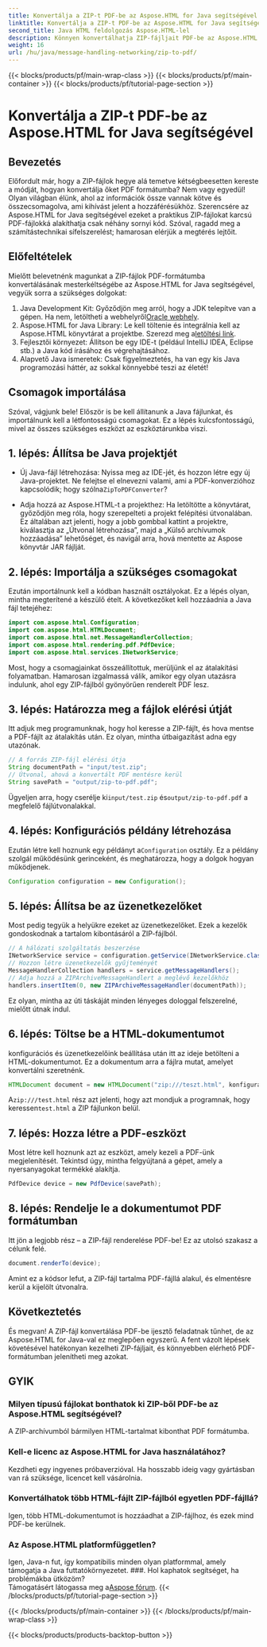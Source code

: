 ```yaml
---
title: Konvertálja a ZIP-t PDF-be az Aspose.HTML for Java segítségével
linktitle: Konvertálja a ZIP-t PDF-be az Aspose.HTML for Java segítségével
second_title: Java HTML feldolgozás Aspose.HTML-lel
description: Könnyen konvertálhatja ZIP-fájljait PDF-be az Aspose.HTML for Java segítségével ezzel a lépésről lépésre szóló útmutatóval.
weight: 16
url: /hu/java/message-handling-networking/zip-to-pdf/
---
```


{{< blocks/products/pf/main-wrap-class >}}
{{< blocks/products/pf/main-container >}}
{{< blocks/products/pf/tutorial-page-section >}}

# Konvertálja a ZIP-t PDF-be az Aspose.HTML for Java segítségével

## Bevezetés
Előfordult már, hogy a ZIP-fájlok hegye alá temetve kétségbeesetten kereste a módját, hogyan konvertálja őket PDF formátumba? Nem vagy egyedül! Olyan világban élünk, ahol az információk össze vannak kötve és összecsomagolva, ami kihívást jelent a hozzáférésükhöz. Szerencsére az Aspose.HTML for Java segítségével ezeket a praktikus ZIP-fájlokat karcsú PDF-fájlokká alakíthatja csak néhány sornyi kód. Szóval, ragadd meg a számítástechnikai sífelszerelést; hamarosan elérjük a megtérés lejtőit.
## Előfeltételek
Mielőtt belevetnénk magunkat a ZIP-fájlok PDF-formátumba konvertálásának mesterkéltségébe az Aspose.HTML for Java segítségével, vegyük sorra a szükséges dolgokat:
1.  Java Development Kit: Győződjön meg arról, hogy a JDK telepítve van a gépen. Ha nem, letöltheti a webhelyről[Oracle webhely](https://www.oracle.com/java/technologies/javase-jdk11-downloads.html).
2.  Aspose.HTML for Java Library: Le kell töltenie és integrálnia kell az Aspose.HTML könyvtárat a projektbe. Szerezd meg a[letöltési link](https://releases.aspose.com/html/java/).
3. Fejlesztői környezet: Állítson be egy IDE-t (például IntelliJ IDEA, Eclipse stb.) a Java kód írásához és végrehajtásához.
4. Alapvető Java ismeretek: Csak figyelmeztetés, ha van egy kis Java programozási háttér, az sokkal könnyebbé teszi az életét!
## Csomagok importálása
Szóval, vágjunk bele! Először is be kell állítanunk a Java fájlunkat, és importálnunk kell a létfontosságú csomagokat. Ez a lépés kulcsfontosságú, mivel az összes szükséges eszközt az eszköztárunkba viszi. 
## 1. lépés: Állítsa be Java projektjét
- Új Java-fájl létrehozása: Nyissa meg az IDE-jét, és hozzon létre egy új Java-projektet. Ne felejtse el elnevezni valami, ami a PDF-konverzióhoz kapcsolódik; hogy szólna`ZipToPDFConverter`?
  
- Adja hozzá az Aspose.HTML-t a projekthez: Ha letöltötte a könyvtárat, győződjön meg róla, hogy szerepelteti a projekt felépítési útvonalában. Ez általában azt jelenti, hogy a jobb gombbal kattint a projektre, kiválasztja az „Útvonal létrehozása”, majd a „Külső archívumok hozzáadása” lehetőséget, és navigál arra, hová mentette az Aspose könyvtár JAR fájlját.
## 2. lépés: Importálja a szükséges csomagokat
Ezután importálnunk kell a kódban használt osztályokat. Ez a lépés olyan, mintha megterítené a készülő ételt. A következőket kell hozzáadnia a Java fájl tetejéhez:
```java
import com.aspose.html.Configuration;
import com.aspose.html.HTMLDocument;
import com.aspose.html.net.MessageHandlerCollection;
import com.aspose.html.rendering.pdf.PdfDevice;
import com.aspose.html.services.INetworkService;
```
Most, hogy a csomagjainkat összeállítottuk, merüljünk el az átalakítási folyamatban. Hamarosan izgalmassá válik, amikor egy olyan utazásra indulunk, ahol egy ZIP-fájlból gyönyörűen renderelt PDF lesz. 
## 3. lépés: Határozza meg a fájlok elérési útját
Itt adjuk meg programunknak, hogy hol keresse a ZIP-fájlt, és hova mentse a PDF-fájlt az átalakítás után. Ez olyan, mintha útbaigazítást adna egy utazónak.
```java
// A forrás ZIP-fájl elérési útja
String documentPath = "input/test.zip";
// Útvonal, ahová a konvertált PDF mentésre kerül
String savePath = "output/zip-to-pdf.pdf";
```
 Ügyeljen arra, hogy cserélje ki`input/test.zip` és`output/zip-to-pdf.pdf` a megfelelő fájlútvonalakkal.
## 4. lépés: Konfigurációs példány létrehozása
 Ezután létre kell hoznunk egy példányt a`Configuration` osztály. Ez a példány szolgál működésünk gerinceként, és meghatározza, hogy a dolgok hogyan működjenek.
```java
Configuration configuration = new Configuration();
```
## 5. lépés: Állítsa be az üzenetkezelőket
Most pedig tegyük a helyükre ezeket az üzenetkezelőket. Ezek a kezelők gondoskodnak a tartalom kibontásáról a ZIP-fájlból. 
```java
// A hálózati szolgáltatás beszerzése
INetworkService service = configuration.getService(INetworkService.class);
// Hozzon létre üzenetkezelők gyűjteményét
MessageHandlerCollection handlers = service.getMessageHandlers();
// Adja hozzá a ZIPArchiveMessageHandlert a meglévő kezelőkhöz
handlers.insertItem(0, new ZIPArchiveMessageHandler(documentPath));
```
Ez olyan, mintha az úti táskáját minden lényeges dologgal felszerelné, mielőtt útnak indul.
## 6. lépés: Töltse be a HTML-dokumentumot
konfigurációs és üzenetkezelőink beállítása után itt az ideje betölteni a HTML-dokumentumot. Ez a dokumentum arra a fájlra mutat, amelyet konvertálni szeretnénk.
```java
HTMLDocument document = new HTMLDocument("zip:///teszt.html", konfiguráció);
```
 A`zip:///test.html` rész azt jelenti, hogy azt mondjuk a programnak, hogy keressen`test.html` a ZIP fájlunkon belül.
## 7. lépés: Hozza létre a PDF-eszközt
Most létre kell hoznunk azt az eszközt, amely kezeli a PDF-ünk megjelenítését. Tekintsd úgy, mintha felgyújtaná a gépet, amely a nyersanyagokat termékké alakítja.
```java
PdfDevice device = new PdfDevice(savePath);
```
## 8. lépés: Rendelje le a dokumentumot PDF formátumban
Itt jön a legjobb rész – a ZIP-fájl renderelése PDF-be! Ez az utolsó szakasz a célunk felé.
```java
document.renderTo(device);
```
Amint ez a kódsor lefut, a ZIP-fájl tartalma PDF-fájllá alakul, és elmentésre kerül a kijelölt útvonalra.
## Következtetés
És megvan! A ZIP-fájl konvertálása PDF-be ijesztő feladatnak tűnhet, de az Aspose.HTML for Java-val ez meglepően egyszerű. A fent vázolt lépések követésével hatékonyan kezelheti ZIP-fájljait, és könnyebben elérhető PDF-formátumban jelenítheti meg azokat.
## GYIK
### Milyen típusú fájlokat bonthatok ki ZIP-ből PDF-be az Aspose.HTML segítségével?  
A ZIP-archívumból bármilyen HTML-tartalmat kibonthat PDF formátumba.
### Kell-e licenc az Aspose.HTML for Java használatához?  
Kezdheti egy ingyenes próbaverzióval. Ha hosszabb ideig vagy gyártásban van rá szüksége, licencet kell vásárolnia.
### Konvertálhatok több HTML-fájlt ZIP-fájlból egyetlen PDF-fájllá?  
Igen, több HTML-dokumentumot is hozzáadhat a ZIP-fájlhoz, és ezek mind PDF-be kerülnek.
### Az Aspose.HTML platformfüggetlen?  
Igen, Java-n fut, így kompatibilis minden olyan platformmal, amely támogatja a Java futtatókörnyezetet.
###. Hol kaphatok segítséget, ha problémákba ütközöm?  
 Támogatásért látogassa meg a[Aspose fórum](https://forum.aspose.com/c/html/29).
{{< /blocks/products/pf/tutorial-page-section >}}

{{< /blocks/products/pf/main-container >}}
{{< /blocks/products/pf/main-wrap-class >}}

{{< blocks/products/products-backtop-button >}}
